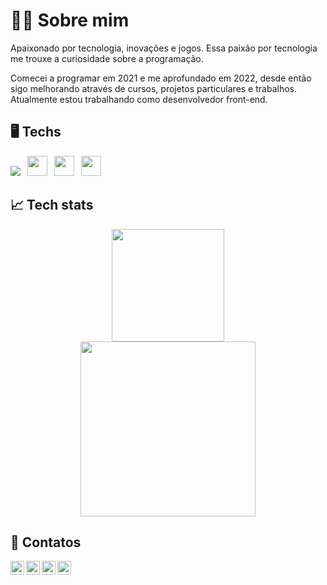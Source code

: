 <h1> 🧑🏽 Sobre mim </h1>
<p>
  Apaixonado por tecnologia, inovações e jogos. Essa paixão por tecnologia me trouxe a curiosidade sobre a programação.
  
 Comecei a programar em 2021 e me aprofundado em 2022, desde então sigo melhorando através de cursos, projetos particulares e trabalhos.
Atualmente estou trabalhando como desenvolvedor front-end.
  
<p/>


<h2> 🖥️ Techs </h2>
<p dir="auto">
  <a target="_blank" rel="noopener noreferrer" href="https://camo.githubusercontent.com/4394257b41a4140a00c9c97fcbaa7363ff60d7e753d2b9d95e59ee9df96cf29d/68747470733a2f2f63646e2e6a7364656c6976722e6e65742f6e706d2f70726f6772616d6d696e672d6c616e6775616765732d6c6f676f732f7372632f6a6176617363726970742f6a6176617363726970745f33327833322e706e67"><img src="https://camo.githubusercontent.com/4394257b41a4140a00c9c97fcbaa7363ff60d7e753d2b9d95e59ee9df96cf29d/68747470733a2f2f63646e2e6a7364656c6976722e6e65742f6e706d2f70726f6772616d6d696e672d6c616e6775616765732d6c6f676f732f7372632f6a6176617363726970742f6a6176617363726970745f33327833322e706e67" data-canonical-src="https://cdn.jsdelivr.net/npm/programming-languages-logos/src/javascript/javascript_32x32.png" style="max-width: 100%;"></a> 
  <a target="_blank" rel="noopener noreferrer" href="https://camo.githubusercontent.com/c618d5aec2b30cf516e0d61e927b8b9b72665e4a84e07b9b24dbb90a8a7228f1/68747470733a2f2f7265732e636c6f7564696e6172792e636f6d2f646735707a6d33356c2f696d6167652f75706c6f61642f76313539353632323936372f6e6f64656a732d706c61696e5f646d7538766a2e737667"><img height="32" src="https://camo.githubusercontent.com/c618d5aec2b30cf516e0d61e927b8b9b72665e4a84e07b9b24dbb90a8a7228f1/68747470733a2f2f7265732e636c6f7564696e6172792e636f6d2f646735707a6d33356c2f696d6167652f75706c6f61642f76313539353632323936372f6e6f64656a732d706c61696e5f646d7538766a2e737667" data-canonical-src="https://res.cloudinary.com/dg5pzm35l/image/upload/v1595622967/nodejs-plain_dmu8vj.svg" style="max-width: 100%;"></a> 
  <a target="_blank" rel="noopener noreferrer" href="https://camo.githubusercontent.com/74e8c3bb9c07aeb1661d51a4554951d0a5142fe35f9ccdb11864d7988ca98115/68747470733a2f2f7265732e636c6f7564696e6172792e636f6d2f646735707a6d33356c2f696d6167652f75706c6f61642f76313539353632333634372f72656163742d6f726967696e616c5f6f6d69367a392e737667"><img height="32" src="https://camo.githubusercontent.com/74e8c3bb9c07aeb1661d51a4554951d0a5142fe35f9ccdb11864d7988ca98115/68747470733a2f2f7265732e636c6f7564696e6172792e636f6d2f646735707a6d33356c2f696d6167652f75706c6f61642f76313539353632333634372f72656163742d6f726967696e616c5f6f6d69367a392e737667" data-canonical-src="https://res.cloudinary.com/dg5pzm35l/image/upload/v1595623647/react-original_omi6z9.svg" style="max-width: 100%;"></a> 
  <a target="_blank" rel="noopener noreferrer" href="https://camo.githubusercontent.com/c836147f049763e2f9f3490146ea97adaaf1c52e5a980745e08e754b838d8fc1/68747470733a2f2f7265732e636c6f7564696e6172792e636f6d2f646735707a6d33356c2f696d6167652f75706c6f61642f76313539353632323934342f736173732d6f726967696e616c5f7a7672326c7a2e737667"><img height="32" src="https://camo.githubusercontent.com/c836147f049763e2f9f3490146ea97adaaf1c52e5a980745e08e754b838d8fc1/68747470733a2f2f7265732e636c6f7564696e6172792e636f6d2f646735707a6d33356c2f696d6167652f75706c6f61642f76313539353632323934342f736173732d6f726967696e616c5f7a7672326c7a2e737667" data-canonical-src="https://res.cloudinary.com/dg5pzm35l/image/upload/v1595622944/sass-original_zvr2lz.svg" style="max-width: 100%;"></a>
</p>


 <h2>📈 Tech stats </h2>
 
 <div align="center" justify-content="center">
     <img height="180em" src="https://github-readme-stats.vercel.app/api?username=padilhx&show_icons=true&theme=radical"/>
     <br/>
     <img height="280em" src="https://github-readme-stats.vercel.app/api/top-langs/?username=padilhx&layout=pie"/>
 </div>
 
 <h2>📇 Contatos </h2>
 
 <a href="[https://www.linkedin.com/in/guilherme-padilha-44731a182/](https://www.linkedin.com/in/guilherme-padilha-jobins-29b698262/)" target="_blank">
  <img align="left" alt="Guilherme Linkedin" width="22px" src="https://edent.github.io/SuperTinyIcons/images/svg/linkedin.svg" />
</a>
<a href="https://twitter.com/pajilha">
  <img align="left" alt="Guilherme | Twitter" width="22px" src="https://edent.github.io/SuperTinyIcons/images/svg/twitter.svg" />
</a>
<a href="discordapp.com/users/padilhx#4819" target="_blank">
  <img align="left" alt="Guilherme Discord" width="22px" src="https://edent.github.io/SuperTinyIcons/images/svg/discord.svg" />
</a>
<a href="mailto:guilhermepjobins@hotmail.com">
  <img align="left" alt="Guilherme | Email" width="22px" src="https://edent.github.io/SuperTinyIcons/images/svg/outlook.svg" />
</a>
